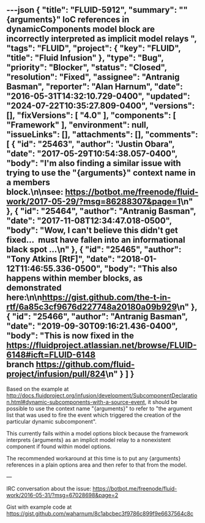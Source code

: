 ---json
{
  "title": "FLUID-5912",
  "summary": "\"{arguments}\" IoC references in dynamicComponents model block are incorrectly interpreted as implicit model relays ",
  "tags": "FLUID",
  "project": {
    "key": "FLUID",
    "title": "Fluid Infusion"
  },
  "type": "Bug",
  "priority": "Blocker",
  "status": "Closed",
  "resolution": "Fixed",
  "assignee": "Antranig Basman",
  "reporter": "Alan Harnum",
  "date": "2016-05-31T14:32:10.729-0400",
  "updated": "2024-07-22T10:35:27.809-0400",
  "versions": [],
  "fixVersions": [
    "4.0"
  ],
  "components": [
    "Framework"
  ],
  "environment": null,
  "issueLinks": [],
  "attachments": [],
  "comments": [
    {
      "id": "25463",
      "author": "Justin Obara",
      "date": "2017-05-29T10:54:38.057-0400",
      "body": "I'm also finding a similar issue with trying to use the \"{arguments}\" context name in a members block.\n\nsee: <https://botbot.me/freenode/fluid-work/2017-05-29/?msg=86288307&page=1>\n"
    },
    {
      "id": "25464",
      "author": "Antranig Basman",
      "date": "2017-11-08T12:34:47.018-0500",
      "body": "Wow, I can't believe this didn't get fixed...  must have fallen into an informational black spot ...\n"
    },
    {
      "id": "25465",
      "author": "Tony Atkins [RtF]",
      "date": "2018-01-12T11:46:55.336-0500",
      "body": "This also happens within member blocks, as demonstrated here:\n\n<https://gist.github.com/the-t-in-rtf/6a85c3cf9676d227748a20180a09b929>\n"
    },
    {
      "id": "25466",
      "author": "Antranig Basman",
      "date": "2019-09-30T09:16:21.436-0400",
      "body": "This is now fixed in the <https://fluidproject.atlassian.net/browse/FLUID-6148#icft=FLUID-6148> branch <https://github.com/fluid-project/infusion/pull/824>\n"
    }
  ]
}
---
Based on the example at <http://docs.fluidproject.org/infusion/development/SubcomponentDeclaration.html#dynamic-subcomponents-with-a-source-event>, it should be possible to use the context name "{arguments}" to refer to "the argument list that was used to fire the event which triggered the creation of the particular dynamic subcomponent".

This currently fails within a model options block because the framework interprets {arguments} as an implicit model relay to a nonexistent component if found within model options.

The recommended workaround at this time is to put any {arguments} references in a plain options area and then refer to that from the model.

—

IRC conversation about the issue: <https://botbot.me/freenode/fluid-work/2016-05-31/?msg=67028698&page=2>

Gist with example code at <https://gist.github.com/waharnum/8c1abcbec3f9786c899f9e6637564c8c>

        